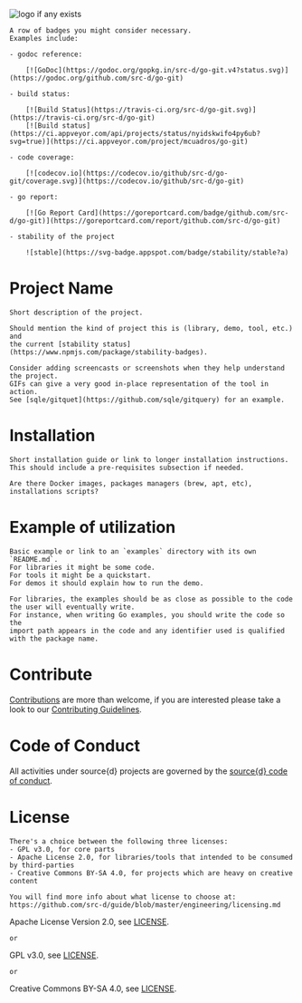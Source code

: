 ![logo if any exists](path/to/logo)

```
A row of badges you might consider necessary.
Examples include:

- godoc reference:

    [![GoDoc](https://godoc.org/gopkg.in/src-d/go-git.v4?status.svg)](https://godoc.org/github.com/src-d/go-git)

- build status:

    [![Build Status](https://travis-ci.org/src-d/go-git.svg)](https://travis-ci.org/src-d/go-git)
    [![Build status](https://ci.appveyor.com/api/projects/status/nyidskwifo4py6ub?svg=true)](https://ci.appveyor.com/project/mcuadros/go-git)

- code coverage:

    [![codecov.io](https://codecov.io/github/src-d/go-git/coverage.svg)](https://codecov.io/github/src-d/go-git)

- go report:

    [![Go Report Card](https://goreportcard.com/badge/github.com/src-d/go-git)](https://goreportcard.com/report/github.com/src-d/go-git)

- stability of the project

    ![stable](https://svg-badge.appspot.com/badge/stability/stable?a)
```

# Project Name

```
Short description of the project.

Should mention the kind of project this is (library, demo, tool, etc.) and
the current [stability status](https://www.npmjs.com/package/stability-badges).

Consider adding screencasts or screenshots when they help understand the project.
GIFs can give a very good in-place representation of the tool in action.
See [sqle/gitquet](https://github.com/sqle/gitquery) for an example.
```

# Installation

```
Short installation guide or link to longer installation instructions.
This should include a pre-requisites subsection if needed.

Are there Docker images, packages managers (brew, apt, etc), installations scripts?
```

# Example of utilization

```
Basic example or link to an `examples` directory with its own `README.md`.
For libraries it might be some code.
For tools it might be a quickstart.
For demos it should explain how to run the demo.

For libraries, the examples should be as close as possible to the code
the user will eventually write.
For instance, when writing Go examples, you should write the code so the
import path appears in the code and any identifier used is qualified
with the package name.
```

# Contribute

[Contributions](https://github.com/src-d/{project}/issues) are more than welcome, if you are interested please take a look to
our [Contributing Guidelines](docs/CONTRIBUTING.md).

# Code of Conduct

All activities under source{d} projects are governed by the [source{d} code of conduct](docs/CODE_OF_CONDUCT.md).

# License

```
There's a choice between the following three licenses:
- GPL v3.0, for core parts
- Apache License 2.0, for libraries/tools that intended to be consumed by third-parties
- Creative Commons BY-SA 4.0, for projects which are heavy on creative content

You will find more info about what license to choose at: https://github.com/src-d/guide/blob/master/engineering/licensing.md
```

Apache License Version 2.0, see [LICENSE](LICENSE).

```
or
```

GPL v3.0, see [LICENSE](LICENSE).

```
or
```

Creative Commons BY-SA 4.0, see [LICENSE](LICENSE).

